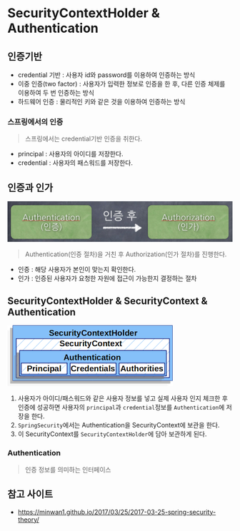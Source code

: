 # SecurityContextHolder & Authentication

## 인증기반
- credential 기반 : 사용자 id와 password를 이용하여 인증하는 방식
- 이중 인증(two factor) : 사용자가 입력한 정보로 인증을 한 후, 다른 인증 체제를 이용하여 두 번 인증하는 방식
- 하드웨어 인증 : 물리적인 키와 같은 것을 이용하여 인증하는 방식

### 스프링에서의 인증

> 스프링에서는 credential기반 인증을 취한다.

- principal : 사용자의 아이디를 저장한다.
- credential : 사용자의 패스워드를 저장한다.

## 인증과 인가

![](images/authentication.png)

> Authentication(인증 절차)을 거친 후 Authorization(인가 절차)를 진행한다.

- 인증 : 해당 사용자가 본인이 맞는지 확인한다.
- 인가 : 인증된 사용자가 요청한 자원에 접근이 가능한지 결정하는 절차


## 

## SecurityContextHolder & SecurityContext & Authentication
![](images/SecurityContextHolder.png)

1. 사용자가 아이디/패스워드와 같은 사용자 정보를 넣고 실제 사용자 인지 체크한 후 인증에 성공하면 사용자의 `principal`과 `credential`정보를 `Authentication`에 저장을 한다.
2. `SpringSecurity`에서는 Authentication을 SecurityContext에 보관을 한다.
3. 이 SecurityContext를  `SecurityContextHolder`에 담아 보관하게 된다.

### Authentication

> 인증 정보를 의미하는 인터페이스


## 참고 사이트
- https://minwan1.github.io/2017/03/25/2017-03-25-spring-security-theory/
